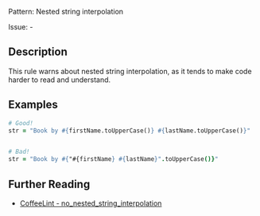 Pattern: Nested string interpolation

Issue: -

## Description

This rule warns about nested string interpolation, as it tends to make code harder to read and understand.

## Examples

``` coffeescript
# Good!
str = "Book by #{firstName.toUpperCase()} #{lastName.toUpperCase()}"


# Bad!
str = "Book by #{"#{firstName} #{lastName}".toUpperCase()}"
```

## Further Reading

* [CoffeeLint - no_nested_string_interpolation](http://www.coffeelint.org/#options)